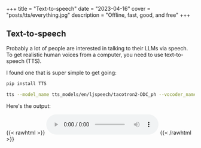 +++
title = "Text-to-speech"
date = "2023-04-16"
cover = "posts/tts/everything.jpg"
description = "Offline, fast, good, and free"
+++

## Text-to-speech

Probably a lot of people are interested in talking to their LLMs via speech.  To get realistic human voices from a computer, you need to use text-to-speech (TTS).

I found one that is super simple to get going:

```bash
pip install TTS

tts --model_name tts_models/en/ljspeech/tacotron2-DDC_ph --vocoder_name vocoder_models/en/ljspeech/univnet --text "When I choose to see the good side of things, I'm not being naive. It is strategic and necessary. It's how I've learned to survive through everything.  I know you go through life with your fists held tight.  You see yourself as a fighter. Well, I see myself as one too. This is how I fight." --progress_bar True --use_cuda True
```

Here's the output:

{{< rawhtml >}}
<audio controls>
  <source src="https://catid.io/posts/tts/tts/tts_output.wav" type="audio/wav">
  Your browser does not support the audio element.
</audio>
{{< /rawhtml >}}
